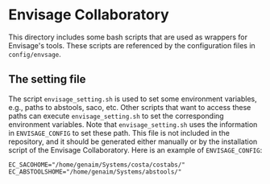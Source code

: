 # Envisage Collaboratory

This directory includes some bash scripts that are used as wrappers
for Envisage's tools. These scripts are referenced by the
configuration files in `config/envsage`.


## The setting file

The script `envisage_setting.sh` is used to set some environment
variables, e.g., paths to abstools, saco, etc. Other scripts that want
to access these paths can execute `envisage_setting.sh` to set the
corresponding environment variables. Note that `envisage_setting.sh`
uses the information in `ENVISAGE_CONFIG` to set these path. This file
is not included in the repository, and it should be generated either
manually or by the installation script of the Envisage
Collaboratory. Here is an example of `ENVISAGE_CONFIG`:

    EC_SACOHOME="/home/genaim/Systems/costa/costabs/"
	EC_ABSTOOLSHOME="/home/genaim/Systems/abstools/"
